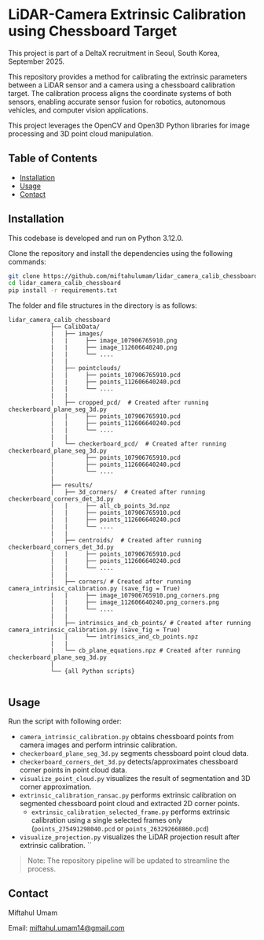 # LiDAR-Camera Extrinsic Calibration using Chessboard Target

This project is part of a DeltaX recruitment in Seoul, South Korea, September 2025.

This repository provides a method for calibrating the extrinsic parameters between a LiDAR sensor and a camera using a chessboard calibration target. The calibration process aligns the coordinate systems of both sensors, enabling accurate sensor fusion for robotics, autonomous vehicles, and computer vision applications.

This project leverages the OpenCV and Open3D Python libraries for image processing and 3D point cloud manipulation.

## Table of Contents

- [Installation](#installation)
- [Usage](#usage)
- [Contact](#contact)

## Installation

This codebase is developed and run on Python 3.12.0.

Clone the repository and install the dependencies using the following commands:
```bash
git clone https://github.com/miftahulumam/lidar_camera_calib_chessboard.git
cd lidar_camera_calib_chessboard
pip install -r requirements.txt
```
The folder and file structures in the directory is as follows:
```
lidar_camera_calib_chessboard
            ├── CalibData/
            |   ├── images/
            |   |     ├── image_107906765910.png
            |   |     ├── image_112606640240.png
            |   |     └── ....
            |   |   
            |   ├── pointclouds/
            |   |     ├── points_107906765910.pcd
            |   |     ├── points_112606640240.pcd               
            |   |     └── ....
            |   |
            |   ├── cropped_pcd/  # Created after running checkerboard_plane_seg_3d.py
            |   |     ├── points_107906765910.pcd
            |   |     ├── points_112606640240.pcd               
            |   |     └── ....            
            |   |
            |   └── checkerboard_pcd/  # Created after running checkerboard_plane_seg_3d.py
            |         ├── points_107906765910.pcd
            |         ├── points_112606640240.pcd               
            |         └── .... 
            |
            ├── results/
            |   ├── 3d_corners/  # Created after running checkerboard_corners_det_3d.py
            |   |     ├── all_cb_points_3d.npz
            |   |     ├── points_107906765910.pcd
            |   |     ├── points_112606640240.pcd               
            |   |     └── ....
            |   |
            |   ├── centroids/  # Created after running checkerboard_corners_det_3d.py
            |   |     ├── points_107906765910.pcd
            |   |     ├── points_112606640240.pcd               
            |   |     └── ....  
            |   |
            |   ├── corners/ # Created after running camera_intrinsic_calibration.py (save_fig = True)
            |   |     ├── image_107906765910.png_corners.png
            |   |     ├── image_112606640240.png_corners.png
            |   |     └── ....          
            |   |
            |   ├── intrinsics_and_cb_points/ # Created after running camera_intrinsic_calibration.py (save_fig = True)
            |   |     └── intrinsics_and_cb_points.npz
            |   |    
            |   └── cb_plane_equations.npz # Created after running checkerboard_plane_seg_3d.py
            |
            └── {all Python scripts}
            
```

## Usage
Run the script with following order:
* `camera_intrinsic_calibration.py` obtains chessboard points from camera images and perform intrinsic calibration.
* `checkerboard_plane_seg_3d.py` segments chessboard point cloud data.
* `checkerboard_corners_det_3d.py` detects/approximates chessboard corner points in point cloud data.
* `visualize_point_cloud.py` visualizes the result of segmentation and 3D corner approximation.
* `extrinsic_calibration_ransac.py` performs extrinsic calibration on segmented chessboard point cloud and extracted 2D corner points.
    * `extrinsic_calibration_selected_frame.py` performs extrinsic calibration using a single selected frames only (`points_275491298040.pcd` or `points_263292668860.pcd`)
* `visualize_projection.py` visualizes the LiDAR projection result after extrinsic calibration.
``

> Note: The repository pipeline will be updated to streamline the process.

## Contact

Miftahul Umam

Email:
miftahul.umam14@gmail.com